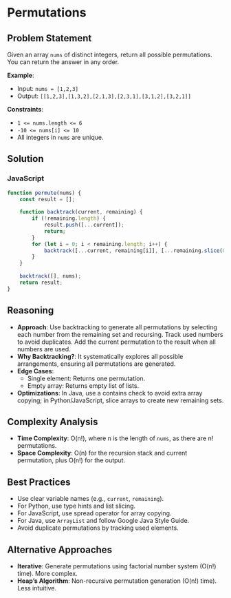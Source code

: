 # Permutations

## Problem Statement
Given an array `nums` of distinct integers, return all possible permutations. You can return the answer in any order.

**Example**:
- Input: `nums = [1,2,3]`
- Output: `[[1,2,3],[1,3,2],[2,1,3],[2,3,1],[3,1,2],[3,2,1]]`

**Constraints**:
- `1 <= nums.length <= 6`
- `-10 <= nums[i] <= 10`
- All integers in `nums` are unique.

## Solution

### JavaScript
```javascript
function permute(nums) {
    const result = [];
    
    function backtrack(current, remaining) {
        if (!remaining.length) {
            result.push([...current]);
            return;
        }
        for (let i = 0; i < remaining.length; i++) {
            backtrack([...current, remaining[i]], [...remaining.slice(0, i), ...remaining.slice(i + 1)]);
        }
    }
    
    backtrack([], nums);
    return result;
}
```

## Reasoning
- **Approach**: Use backtracking to generate all permutations by selecting each number from the remaining set and recursing. Track used numbers to avoid duplicates. Add the current permutation to the result when all numbers are used.
- **Why Backtracking?**: It systematically explores all possible arrangements, ensuring all permutations are generated.
- **Edge Cases**:
  - Single element: Returns one permutation.
  - Empty array: Returns empty list of lists.
- **Optimizations**: In Java, use a contains check to avoid extra array copying; in Python/JavaScript, slice arrays to create new remaining sets.

## Complexity Analysis
- **Time Complexity**: O(n!), where n is the length of `nums`, as there are n! permutations.
- **Space Complexity**: O(n) for the recursion stack and current permutation, plus O(n!) for the output.

## Best Practices
- Use clear variable names (e.g., `current`, `remaining`).
- For Python, use type hints and list slicing.
- For JavaScript, use spread operator for array copying.
- For Java, use `ArrayList` and follow Google Java Style Guide.
- Avoid duplicate permutations by tracking used elements.

## Alternative Approaches
- **Iterative**: Generate permutations using factorial number system (O(n!) time). More complex.
- **Heap’s Algorithm**: Non-recursive permutation generation (O(n!) time). Less intuitive.